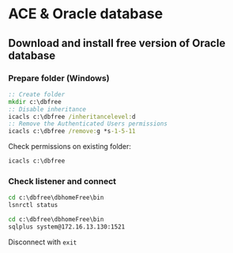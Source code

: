 # ACE & Oracle database

## Download and install free version of Oracle database

### Prepare folder (Windows)
```bat
:: Create folder
mkdir c:\dbfree
:: Disable inheritance
icacls c:\dbfree /inheritancelevel:d
:: Remove the Authenticated Users permissions
icacls c:\dbfree /remove:g *s-1-5-11
```

Check permissions on existing folder:
```bat
icacls c:\dbfree
```

### Check listener and connect
```bat
cd c:\dbfree\dbhomeFree\bin
lsnrctl status

cd c:\dbfree\dbhomeFree\bin
sqlplus system@172.16.13.130:1521
```
Disconnect with `exit`

